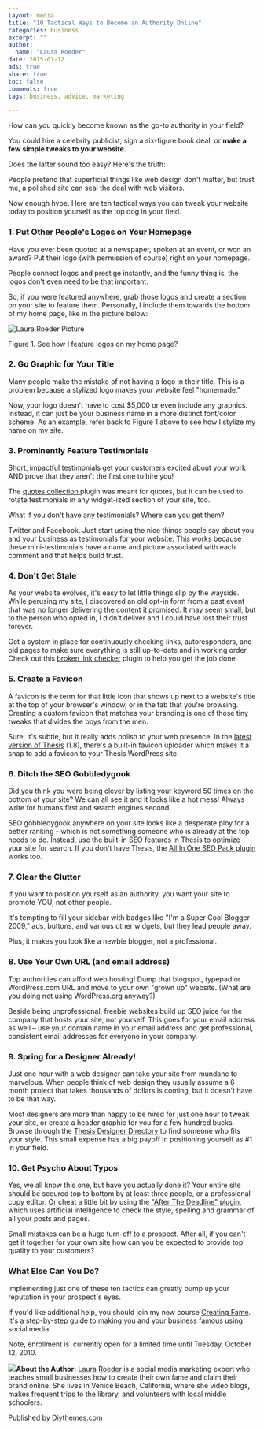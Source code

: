 ```yaml
---
layout: media
title: "10 Tactical Ways to Become an Authority Online"
categories: business
excerpt: ""
author: 
  name: "Laura Roeder"
date: 2015-01-12
ads: true
share: true
toc: false
comments: true
tags: business, advice, marketing 

---
```


How can you quickly become known as the go-to authority in your field?

You could hire a celebrity publicist, sign a six-figure book deal, or **make a few simple tweaks to your website.**

Does the latter sound too easy? Here's the truth:

People pretend that superficial things like web design don't matter, but trust me, a polished site can seal the deal with web visitors.

Now enough hype. Here are ten tactical ways you can tweak your website today to position yourself as the top dog in your field.

### 1\. Put Other People's Logos on Your Homepage

Have you ever been quoted at a newspaper, spoken at an event, or won an award? Put their logo (with permission of course) right on your homepage.

People connect logos and prestige instantly, and the funny thing is, the logos don't even need to be that important.

So, if you were featured anywhere, grab those logos and create a section on your site to feature them. Personally, I include them towards the bottom of my home page, like in the picture below:

![][1]

Figure 1. See how I feature logos on my home page?

### 2\. Go Graphic for Your Title

Many people make the mistake of not having a logo in their title. This is a problem because a stylized logo makes your website feel "homemade."

Now, your logo doesn't have to cost $5,000 or even include any graphics. Instead, it can just be your business name in a more distinct font/color scheme. As an example, refer back to Figure 1 above to see how I stylize my name on my site.

### 3\. Prominently Feature Testimonials

Short, impactful testimonials get your customers excited about your work AND prove that they aren't the first one to hire you!

The [quotes collection ][2]plugin was meant for quotes, but it can be used to rotate testimonials in any widget-ized section of your site, too.

What if you don't have any testimonials? Where can you get them?

Twitter and Facebook. Just start using the nice things people say about you and your business as testimonials for your website. This works because these mini-testimonials have a name and picture associated with each comment and that helps build trust.

### 4\. Don't Get Stale

As your website evolves, it's easy to let little things slip by the wayside. While perusing my site, I discovered an old opt-in form from a past event that was no longer delivering the content it promised. It may seem small, but to the person who opted in, I didn't deliver and I could have lost their trust forever.

Get a system in place for continuously checking links, autoresponders, and old pages to make sure everything is still up-to-date and in working order. Check out this [broken link checker][3] plugin to help you get the job done.

### 5\. Create a Favicon

A favicon is the term for that little icon that shows up next to a website's title at the top of your browser's window, or in the tab that you're browsing. Creating a custom favicon that matches your branding is one of those tiny tweaks that divides the boys from the men.

Sure, it's subtle, but it really adds polish to your web presence. In the [latest version of Thesis][4] (1.8), there's a built-in favicon uploader which makes it a snap to add a favicon to your Thesis WordPress site.

### 6\. Ditch the SEO Gobbledygook

Did you think you were being clever by listing your keyword 50 times on the bottom of your site? We can all see it and it looks like a hot mess! Always write for humans first and search engines second.

SEO gobbledygook anywhere on your site looks like a desperate ploy for a better ranking – which is not something someone who is already at the top needs to do. Instead, use the built-in SEO features in Thesis to optimize your site for search. If you don't have Thesis, the&nbsp;[All In One SEO Pack plugin][5] works too.

### 7\. Clear the Clutter

If you want to position yourself as an authority, you want your site to promote YOU, not other people.

It's tempting to fill your sidebar with badges like "I'm a Super Cool Blogger 2009," ads, buttons, and various other widgets, but they lead people away.

Plus, it makes you look like a newbie blogger, not a professional.

### 8\. Use Your Own URL (and email address)

Top authorities can afford web hosting! Dump that blogspot, typepad or WordPress.com URL and move to your own "grown up" website. (What are you doing not using WordPress.org anyway?)

Beside being unprofessional, freebie websites build up SEO juice for the company that hosts your site, not yourself. This goes for your email address as well – use your domain name in your email address and get professional, consistent email addresses for everyone in your company.

### 9\. Spring for a Designer Already!

Just one hour with a web designer can take your site from mundane to marvelous. When people think of web design they usually assume a 6-month project that takes thousands of dollars is coming, but it doesn't have to be that way.

Most designers are more than happy to be hired for just one hour to tweak your site, or create a header graphic for you for a few hundred bucks. Browse through the [Thesis Designer Directory][6] to find someone who fits your style. This small expense has a big payoff in positioning yourself as #1 in your field.

### 10\. Get Psycho About Typos

Yes, we all know this one, but have you actually done it? Your entire site should be scoured top to bottom by at least three people, or a professional copy editor. Or cheat a little bit by using the ["After The Deadline" plugin,][7] which uses artificial intelligence to check the style, spelling and grammar of all your posts and pages.

Small mistakes can be a huge turn-off to a prospect. After all, if you can't get it together for your own site how can you be expected to provide top quality to your customers?

### What Else Can You Do?

Implementing just one of these ten tactics can greatly bump up your reputation in your prospect's eyes.

If you'd like additional help, you should join my new course [Creating Fame][8]. It's a step-by-step guide to making you and your business famous using social media.

Note, enrollment is &nbsp;currently open for a limited time until Tuesday, October 12, 2010.

![][9]**About the Author:** [Laura Roeder][10] is a social media marketing expert who teaches small businesses how to create their own fame and claim their brand online. She lives in Venice Beach, California, where she video blogs, makes frequent trips to the library, and volunteers with local middle schoolers.


Published by [Diythemes.com](http://diythemes.com/thesis/become-an-authority-online/ "Permalink to 10 Tactical Ways to Become an Authority Online")

[1]: http://diythemes.com/thesis/wp-content/uploads/2010/10/lkrpic.jpg "Laura Roeder Picture"
[2]: http://wordpress.org/extend/plugins/quotes-collection/
[3]: http://wordpress.org/extend/plugins/broken-link-checker/
[4]: http://diythemes.com "How to Get a Favicon On Your Website"
[5]: http://wordpress.org/extend/plugins/all-in-one-seo-pack/
[6]: http://diythemes.com/thesis/designers/
[7]: http://wordpress.org/extend/plugins/after-the-deadline/
[8]: http://www.lauraroeder.com/resources/creating-fame/
[9]: http://2.gravatar.com/avatar/827146cbb13b95e2f63f9c533ff2419b?s=96&amp;d=mm&amp;r=g
[10]: http://lauraroeder.com "social media marketing expert Laura Roeder"
  